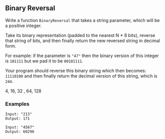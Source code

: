 ## Binary Reversal

Write a function `BinaryReversal` that takes a string parameter, which will be a positive integer.

Take its binary representation (padded to the nearest N \* 8 bits), reverse that string of bits, and then finally return the new reversed string in decimal form.

For example: if the parameter is `"47"` then the binary version of this integer is `101111` but we pad it to be `00101111`.

Your program should reverse this binary string which then becomes: `11110100` and then finally return the decimal version of this string, which is `244`.

4, 16, 32 , 64, 128
### Examples

```
Input: "213"
Output: 171
```

```
Input: "4567"
Output: 60296
```
